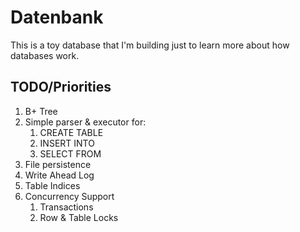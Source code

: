 # Datenbank

This is a toy database that I'm building just to learn more about how databases work.

## TODO/Priorities

1) B+ Tree
2) Simple parser & executor for:
    1) CREATE TABLE
    2) INSERT INTO
    3) SELECT FROM
3) File persistence
4) Write Ahead Log
5) Table Indices
6) Concurrency Support
    1) Transactions
    2) Row & Table Locks
